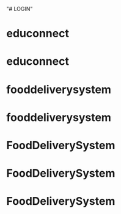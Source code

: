 "# LOGIN" 
# educonnect
# educonnect
# fooddeliverysystem
# fooddeliverysystem
# FoodDeliverySystem
# FoodDeliverySystem
# FoodDeliverySystem
